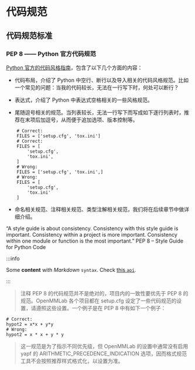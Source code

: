 # 代码规范

## 代码规范标准

### PEP 8 —— Python 官方代码规范

[Python 官方的代码风格指南](https://peps.python.org/pep-0008/)，包含了以下几个方面的内容：

* 代码布局，介绍了 Python 中空行、断行以及导入相关的代码风格规范。比如一个常见的问题：当我的代码较长，无法在一行写下时，何处可以断行？

* 表达式，介绍了 Python 中表达式空格相关的一些风格规范。

* 尾随逗号相关的规范。当列表较长，无法一行写下而写成如下逐行列表时，推荐在末项后加逗号，从而便于追加选项、版本控制等。

```
    # Correct:
    FILES = ['setup.cfg', 'tox.ini']
    # Correct:
    FILES = [
        'setup.cfg',
        'tox.ini',
    ]
    # Wrong:
    FILES = ['setup.cfg', 'tox.ini',]
    # Wrong:
    FILES = [
        'setup.cfg',
        'tox.ini'
    ]
```

* 命名相关规范、注释相关规范、类型注解相关规范，我们将在后续章节中做详细介绍。

“A style guide is about consistency. Consistency with this style guide is important. Consistency within a project is more important. Consistency within one module or function is the most important.” PEP 8 – Style Guide for Python Code

:::info

Some **content** with _Markdown_ `syntax`. Check [this `api`](#).

:::

> 注释
> PEP 8 的代码规范并不是绝对的，项目内的一致性要优先于 PEP 8 的规范。OpenMMLab 各个项目都在 setup.cfg 设定了一些代码规范的设置，请遵照这些设置。一个例子是在 PEP 8 中有如下一个例子：
```
# Correct:
hypot2 = x*x + y*y
# Wrong:
hypot2 = x * x + y * y
```
> 这一规范是为了指示不同优先级，但 OpenMMLab 的设置中通常没有启用 yapf 的 ARITHMETIC_PRECEDENCE_INDICATION 选项，因而格式规范工具不会按照推荐样式格式化，以设置为准。
